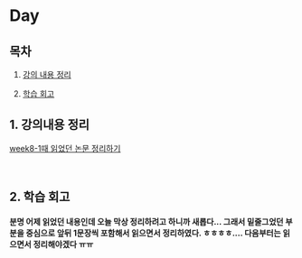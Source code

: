 <!--
구조
*
    *
        * <br>
            &nbsp; - &nbsp; <br>
                &nbsp;&nbsp;&nbsp;&nbsp; ‣ &nbsp; <br>
                    &nbsp;&nbsp;&nbsp;&nbsp;&nbsp;&nbsp;&nbsp;&nbsp; * &nbsp; <br>
-->

# Day 

## 목차 

1. [강의 내용 정리](#1-강의-내용-정리)

2. [학습 회고](#2-학습-회고)

## 1. 강의내용 정리

[week8-1때 읽었던 논문 정리하기](../week8-1/week8-1.md)

<br>

## 2. 학습 회고

#### 분명 어제 읽었던 내용인데 오늘 막상 정리하려고 하니까 새롭다... 그래서 밑줄그었던 부분을 중심으로 앞뒤 1문장씩 포함해서 읽으면서 정리하였다. ㅎㅎㅎㅎ.... 다음부터는 읽으면서 정리해야겠다 ㅠㅠ

<br>